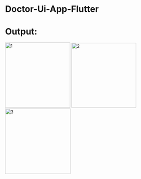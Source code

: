 # Doctor-Ui-App-Flutter
# Output:
<img width="211" alt="1" src="https://user-images.githubusercontent.com/90436318/221332044-ae8bb60d-8b81-4074-ac35-2e61ac74a805.png">
<img width="210" alt="2" src="https://user-images.githubusercontent.com/90436318/221332048-e190fcdc-ef69-4efa-9d47-35856119e1b8.png">
<img width="212" alt="3" src="https://user-images.githubusercontent.com/90436318/221332057-f93dec77-ec26-41e6-929e-ef432018d871.png">
